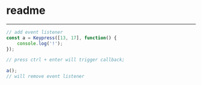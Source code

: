 # readme
-----

```javascript
// add event listener
const a = Keypress([13, 17], function() {
    console.log('!');
});

// press ctrl + enter will trigger callback;

a();
// will remove event listener

```
